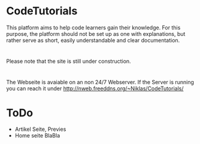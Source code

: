 # CodeTutorials

This platform aims to help code learners gain their knowledge. For this purpose, the platform should not be set up as one with explanations, but rather serve as short, easily understandable and clear documentation.

#
Please note that the site is still under construction.

#
The Webseite is avaiable on an non 24/7 Webserver.
If the Server is running you can reach it under http://nweb.freeddns.org/~Niklas/CodeTutorials/

# ToDo
- Artikel Seite, Previes
- Home seite BlaBla